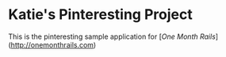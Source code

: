 # Katie's Pinteresting Project

This is the pinteresting sample application for [*One Month Rails*] (http://onemonthrails.com)